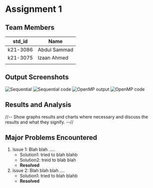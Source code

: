 # Assignment 1
## Team Members
|std_id|Name|
|--------|-|
|k21-3086|Abdul Sammad|
|k21-3075|Izaan Ahmed|
| | |

## Output Screenshots

![Sequential](https://github.com/NUCES-Khi/matrixtimesvector-ssi/assets/148340331/d36033b8-0e0a-4011-8d87-520b373f5f62)
![Sequential code](https://github.com/NUCES-Khi/matrixtimesvector-ssi/assets/148340331/3746913b-4310-414e-a22a-b3d40e9602e2)
![OpenMP output](https://github.com/NUCES-Khi/matrixtimesvector-ssi/assets/148340331/bbfb2909-4fcc-49be-a816-6eb2209829e9)
![OpenMP code](https://github.com/NUCES-Khi/matrixtimesvector-ssi/assets/148340331/91af688d-d17d-4645-82bc-f0a99130e9ae)


## Results and Analysis
//-- Show graphs results and charts where necessary and discuss the results and what they signify. --// 
## Major Problems Encountered
1. Issue 1: Blah blah .....
    - Solution1: tried to blah blahb
    - Solution2: treid to blab blah
    - **Resolved**
3. Issue 2: Blah blah blah ....
    - Solution1: tried to blah blahb
    - **Resolved**
